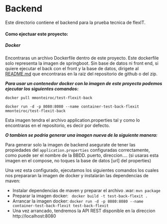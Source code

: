 # Backend


Este directorio contiene el backend para la prueba tecnica de flexIT.

#### Como ejectuar este proyecto:


##### Docker
   
   Encontraras un archivo Dockerfile dentro de este proyecto. 
   Este dockerfile solo representa la imagen de springboot. Sin 
   base de datos ni front end, si quiere ejecutar el back con el 
   front y la base de datos, dirigete al 
   [README.md](https://github.com/mmonteiroc/Flexit-technical-test/blob/master/README.md)
   que encontraras en la raiz del repositorio de github o del zip. 
   
   **_Para usar un contenedor docker con la imagen 
   de este proyecto podemos ejecutar los siguientes comandos:_**
   
   ``docker pull mmonteiroc/test-flexit-back``
   
   ``docker run -d -p 8080:8080 --name container-test-back-flexit mmonteiroc/test-flexit-back``
   
   Esta imagen tendra el archivo application.properties tal y como lo encontraras en el repositorio, 
   es decir por defecto.
   
  **_O tambien se podria generar una imagen nueva de la siguiente manera:_**
   
   Para generar solo la imagen de backend asegurate de tener las propiedades del `application.properties` configuradas correctamente, como puede ser el nombre de la BBDD. puerto, direccion.... (si usaras esta imagen en el compose, no toques la base de datos [url] del properties)
   
   Una vez esta configurado, ejecutamos los siguientes comandos los cuales nos prepararan la imagen de docker y instalarán las dependencias de maven:
   
    
   - Instalar dependencias de maven y preparar el archivo .war: ``mvn package`` 
   - Preparar la imagen docker: `` docker build -t test-back-flexit .``
   - Arrancar la imagen docker: ``docker run -d -p 8080:8080 --name container-test-back-flexit test-back-flexit``
   - Una vez arrancado, tendremos la API REST disponible en la direccion http://localhost:8080 


